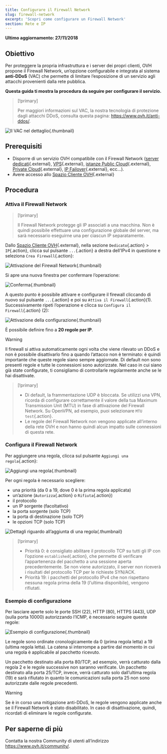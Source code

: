 ```yaml
---
title: Configurare il Firewall Network
slug: firewall-network
excerpt: 'Scopri come configurare un Firewall Network'
section: Rete e IP
---
```


**Ultimo aggiornamento: 27/11/2018**

## Obiettivo

Per proteggere la propria infrastruttura e i server dei propri clienti, OVH propone il Firewall Network, un’opzione configurabile e integrata al sistema **anti-DDoS** (VAC) che permette di limitare l’esposizione di un servizio agli attacchi provenienti dalla rete pubblica.

**Questa guida ti mostra la procedura da seguire per configurare il servizio.**


> [!primary]
>
> Per maggiori informazioni sul VAC, la nostra tecnologia di protezione dagli attacchi DDoS, consulta questa pagina: <https://www.ovh.it/anti-ddos/>.
> 

![Il VAC nel dettaglio](images/vac-inside.png){.thumbnail}


## Prerequisiti

- Disporre di un servizio OVH compatibile con il Firewall Network ([server dedicati](https://www.ovh.it/server_dedicati/){.external}, [VPS](https://www.ovh.it/vps/){.external}, [istanze Public Cloud](https://www.ovh.it/public-cloud/istanze/){.external}, [Private Cloud](https://www.ovh.it/private-cloud/){.external}, [IP Failover](https://www.ovh.it/server_dedicati/ip_failover.xml){.external}, ecc...).
- Avere accesso allo [Spazio Cliente OVH](https://www.ovh.com/auth/?action=gotomanager){.external}


## Procedura

### Attiva il Firewall Network

> [!primary]
>
> Il Firewall Network protegge gli IP associati a una macchina. Non è quindi possibile effettuare una configurazione globale del server, ma sarà necessario eseguirne una per ciascun IP separatamente.
> 

Dallo [Spazio Cliente OVH](https://www.ovh.com/auth/?action=gotomanager){.external}, nella sezione `Dedicato`{.action} > `IP`{.action}, clicca sul pulsante `...`{.action} a destra dell’IPv4 in questione e seleziona `Crea Firewall`{.action}:

![Attivazione del Firewall Network](images/firewall_creation.png){.thumbnail}

Si apre una nuova finestra per confermare l’operazione:

![Conferma](images/creationvalid.png){.thumbnail}

A questo punto è possibile attivare e configurare il firewall cliccando di nuovo sul pulsante `...`{.action} e poi su `Attiva il Firewall`{.action}(1). Successivamente ripeti l’operazione e clicca su `Configura il Firewall`{.action} (2):

![Attivazione della configurazione](images/activationconfig.png){.thumbnail}

È possibile definire fino a **20 regole per IP**.

> [!warning]
>
> Il firewall si attiva automaticamente ogni volta che viene rilevato un DDoS e non è possibile disattivarlo fino a quando l’attacco non è terminato: è quindi importante che queste regole siano sempre aggiornate.
> Di default non sono presenti regole e tutte le connessioni sono autorizzate.
> Nel caso in cui siano già state configurate, ti consigliamo di controllarle regolarmente anche se le hai disattivate.
> 


> [!primary]
>
> - Di default, la frammentazione UDP è bloccata. Se utilizzi una VPN, ricorda di configurare correttamente il valore della tua Maximum Transmission Unit (MTU) in fase di attivazione del Firewall Network. Su OpenVPN, ad esempio, puoi selezionare `MTU test`{.action}.
> - Le regole del Firewall Network non vengono applicate all’interno della rete OVH e non hanno quindi alcun impatto sulle connessioni di questa rete.
>


### Configura il Firewall Network

Per aggiungere una regola, clicca sul pulsante `Aggiungi una regola`{.action}:

![Aggiungi una regola](images/ajoutregle1.png){.thumbnail}

Per ogni regola è necessario scegliere:
- una priorità (da 0 a 19, dove 0 è la prima regola applicata)
- un’azione (`Autorizza`{.action} o `Rifiuta`{.action})
- il protocollo
- un IP sorgente (facoltativo)
- la porta sorgente (solo TCP)
- la porta di destinazione (solo TCP)
- le opzioni TCP (solo TCP)

![Dettagli riguardo all’aggiunta di una regola](images/ajoutregle4.png){.thumbnail}


> [!primary]
>
> - Priorità 0: è consigliato abilitare il protocollo TCP su tutti gli IP con l’opzione `established`{.action}, che permette di verificare l’appartenenza del pacchetto a una sessione aperta precedentemente. Se non viene autorizzato, il server non riceverà i risultati del protocollo TCP per le richieste SYN/ACK.
> - Priorità 19: i pacchetti del protocollo IPv4 che non rispettano nessuna regola prima della 19 (l’ultima disponibile), vengono rifiutati.
> 

### Esempio di configurazione

Per lasciare aperte solo le porte SSH (22), HTTP (80), HTTPS (443), UDP (sulla porta 10000) autorizzando l’ICMP, è necessario seguire queste regole:

![Esempio di configurazione](images/exemple.png){.thumbnail}

Le regole sono ordinate cronologicamente da 0 (prima regola letta) a 19 (ultima regola letta). La catena si interrompe a partire dal momento in cui una regola è applicabile al pacchetto ricevuto.

Un pacchetto destinato alla porta 80/TCP, ad esempio, verrà catturato dalla regola 2 e le regole successive non saranno verificate. Un pacchetto destinato alla porta 25/TCP, invece, verrà catturato solo dall’ultima regola (19) e sarà rifiutato in quanto le comunicazioni sulla porta 25 non sono autorizzate dalle regole precedenti.

> [!warning]
>
> Se è in corso una mitigazione anti-DDoS, le regole vengono applicate anche se il Firewall Network è stato disabilitato. In caso di disattivazione, quindi, ricordati di eliminare le regole configurate.
> 

## Per saperne di più

Contatta la nostra Community di utenti all’indirizzo <https://www.ovh.it/community/>.
